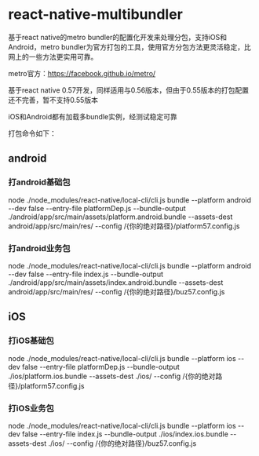 # react-native-multibundler
基于react native的metro bundler的配置化开发来处理分包，支持iOS和Android，metro bundler为官方打包的工具，使用官方分包方法更灵活稳定，比网上的一些方法更实用可靠。
    
metro官方：https://facebook.github.io/metro/
      
      
基于react native 0.57开发，同样适用与0.56版本，但由于0.55版本的打包配置还不完善，暂不支持0.55版本
     
iOS和Android都有加载多bundle实例，经测试稳定可靠

打包命令如下：
## android
### 打android基础包
node ./node_modules/react-native/local-cli/cli.js bundle --platform android --dev false --entry-file platformDep.js --bundle-output ./android/app/src/main/assets/platform.android.bundle --assets-dest android/app/src/main/res/ --config /{你的绝对路径}/platform57.config.js
### 打android业务包
node ./node_modules/react-native/local-cli/cli.js bundle --platform android --dev false --entry-file index.js --bundle-output ./android/app/src/main/assets/index.android.bundle --assets-dest android/app/src/main/res/ --config /{你的绝对路径}/buz57.config.js


## iOS
### 打iOS基础包
node ./node_modules/react-native/local-cli/cli.js bundle --platform ios --dev false --entry-file platformDep.js --bundle-output ./ios/platform.ios.bundle --assets-dest ./ios/ --config /{你的绝对路径}/platform57.config.js
### 打iOS业务包
node ./node_modules/react-native/local-cli/cli.js bundle --platform ios --dev false --entry-file index.js --bundle-output ./ios/index.ios.bundle --assets-dest ./ios/ --config /{你的绝对路径}/buz57.config.js
